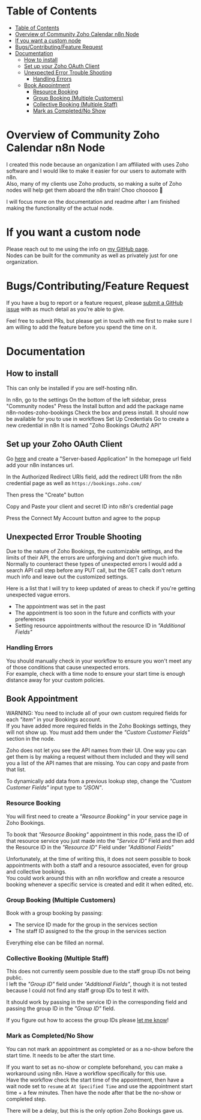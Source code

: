 # Table of Contents
- [Table of Contents](#table-of-contents)
- [Overview of Community Zoho Calendar n8n Node](#overview-of-community-zoho-calendar-n8n-node)
- [If you want a custom node](#if-you-want-a-custom-node)
- [Bugs/Contributing/Feature Request](#bugscontributingfeature-request)
- [Documentation](#documentation)
	- [How to install](#how-to-install)
	- [Set up your Zoho OAuth Client](#set-up-your-zoho-oauth-client)
	- [Unexpected Error Trouble Shooting](#unexpected-error-trouble-shooting)
		- [Handling Errors](#handling-errors)
	- [Book Appointment](#book-appointment)
		- [Resource Booking](#resource-booking)
		- [Group Booking (Multiple Customers)](#group-booking-multiple-customers)
		- [Collective Booking (Multiple Staff)](#collective-booking-multiple-staff)
		- [Mark as Completed/No Show](#mark-as-completedno-show)

# Overview of Community Zoho Calendar n8n Node
I created this node because an organization I am affiliated with uses Zoho software and I would like to make it easier for our users to automate with n8n.  \
Also, many of my clients use Zoho products, so making a suite of Zoho nodes will help get them aboard the n8n train! Choo chooooo 🚂


I will focus more on the documentation and readme after I am finished making the functionality of the actual node.

# If you want a custom node
Please reach out to me using the info on [my GitHub page](https://github.com/liamdmcgarrigle).  \
Nodes can be built for the community as well as privately just for one organization.

# Bugs/Contributing/Feature Request

If you have a bug to report or a feature request, please [submit a GitHub issue](https://github.com/liamdmcgarrigle/n8n-nodes-zoho-bookings/issues/new) with as much detail as you're able to give.

Feel free to submit PRs, but please get in touch with me first to make sure I am willing to add the feature before you spend the time on it.

# Documentation
## How to install
This can only be installed if you are self-hosting n8n.

In n8n, go to the settings
On the bottom of the left sidebar, press "Community nodes"
Press the Install button and add the package name n8n-nodes-zoho-bookings
Check the box and press install. It should now be available for you to use in workflows
Set Up Credentials
Go to create a new credential in n8n It is named "Zoho Bookings OAuth2 API"

## Set up your Zoho OAuth Client

Go [here](https://api-console.zoho.com/) and create a "Server-based Application"
In the homepage url field add your n8n instances url.

In the Authorized Redirect URIs field, add the redirect URI from the n8n credential page as well as `https://bookings.zoho.com/`

Then press the "Create" button

Copy and Paste your client and secret ID into n8n's credential page

Press the Connect My Account button and agree to the popup

## Unexpected Error Trouble Shooting
Due to the nature of Zoho Bookings, the customizable settings, and the limits of their API, the errors are unforgiving and don't give much info.  \
Normally to counteract these types of unexpected errors I would add a search API call step before any PUT call, but the GET calls don't return much info and leave out the customized settings.

Here is a list that I will try to keep updated of areas to check if you're getting unexpected vague errors.
- The appointment was set in the past
- The appointment is too soon in the future and conflicts with your preferences
- Setting resource appointments without the resource ID in _"Additional Fields"_

### Handling Errors
You should manually check in your workflow to ensure you won't meet any of those conditions that cause unexpected errors.  \
For example, check with a time node to ensure your start time is enough distance away for your custom policies.

## Book Appointment 
WARNING: You need to include all of your own custom required fields for each  _"item"_ in your Bookings account.  \
If you have added more required fields in the Zoho Bookings settings, they will not show up. You must add them under the _"Custom Customer Fields"_ section in the node. 

Zoho does not let you see the API names from their UI. One way you can get them is by making a request without them included and they will send you a list of the API names that are missing. You can copy and paste from that list.

To dynamically add data from a previous lookup step, change the _"Custom Customer Fields"_ input type to _"JSON"_.

### Resource Booking
You will first need to create a _"Resource Booking"_ in your service page in Zoho Bookings.

To book that _"Resource Booking"_ appointment in this node, pass the ID of that resource service you just made into the _"Service ID"_ Field and then add the Resource ID in the _"Resource ID"_ Field under _"Additional Fields"_

Unfortunately, at the time of writing this, it does not seem possible to book appointments with both a staff and a resource associated, even for group and collective bookings.  \
You could work around this with an n8n workflow and create a resource booking whenever a specific service is created and edit it when edited, etc. 

### Group Booking (Multiple Customers)
Book with a group booking by passing:
- The service ID made for the group in the services section
- The staff ID assigned to the the group in the services section

Everything else can be filled an normal.

### Collective Booking (Multiple Staff)
This does not currently seem possible due to the staff group IDs not being public.  \
I left the _"Group ID"_ field under _"Additional Fields"_, though it is not tested because I could not find any staff group IDs to test it with.  

It should work by passing in the service ID in the corresponding field and passing the group ID in the _"Group ID"_ field.


If you figure out how to access the group IDs please [let me know](https://github.com/liamdmcgarrigle)!

### Mark as Completed/No Show
You can not mark an appointment as completed or as a no-show before the start time. It needs to be after the start time.

If you want to set as no-show or complete beforehand, you can make a workaround using n8n. Have a workflow specifically for this use.  \
Have the workflow check the start time of the appointment, then have a wait node set to `resume` at `At Specified Time` and use the appointment start time + a few minutes. 
Then have the node after that be the no-show or completed step. 

There will be a delay, but this is the only option Zoho Bookings gave us.
